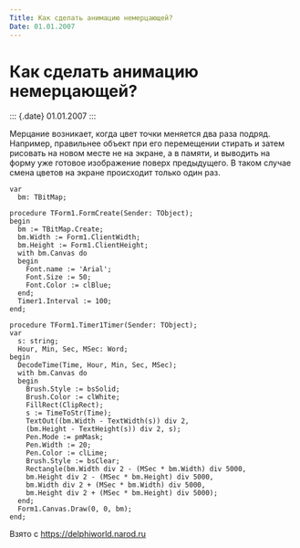 ```yaml
---
Title: Как сделать анимацию немерцающей?
Date: 01.01.2007
---
```



Как сделать анимацию немерцающей?
=================================

::: {.date}
01.01.2007
:::

Мерцание возникает, когда цвет точки меняется два раза подряд. Например,
правильнее объект при его перемещении стирать и затем рисовать на новом
месте не на экране, а в памяти, и выводить на форму уже готовое
изображение поверх предыдущего. В таком случае смена цветов на экране
происходит только один раз.

    var
      bm: TBitMap;
     
    procedure TForm1.FormCreate(Sender: TObject);
    begin
      bm := TBitMap.Create;
      bm.Width := Form1.ClientWidth;
      bm.Height := Form1.ClientHeight;
      with bm.Canvas do
      begin
        Font.name := 'Arial';
        Font.Size := 50;
        Font.Color := clBlue;
      end;
      Timer1.Interval := 100;
    end;
     
    procedure TForm1.Timer1Timer(Sender: TObject);
    var
      s: string;
      Hour, Min, Sec, MSec: Word;
    begin
      DecodeTime(Time, Hour, Min, Sec, MSec);
      with bm.Canvas do
      begin
        Brush.Style := bsSolid;
        Brush.Color := clWhite;
        FillRect(ClipRect);
        s := TimeToStr(Time);
        TextOut((bm.Width - TextWidth(s)) div 2,
        (bm.Height - TextHeight(s)) div 2, s);
        Pen.Mode := pmMask;
        Pen.Width := 20;
        Pen.Color := clLime;
        Brush.Style := bsClear;
        Rectangle(bm.Width div 2 - (MSec * bm.Width) div 5000,
        bm.Height div 2 - (MSec * bm.Height) div 5000,
        bm.Width div 2 + (MSec * bm.Width) div 5000,
        bm.Height div 2 + (MSec * bm.Height) div 5000);
      end;
      Form1.Canvas.Draw(0, 0, bm);
    end;

Взято с <https://delphiworld.narod.ru>
